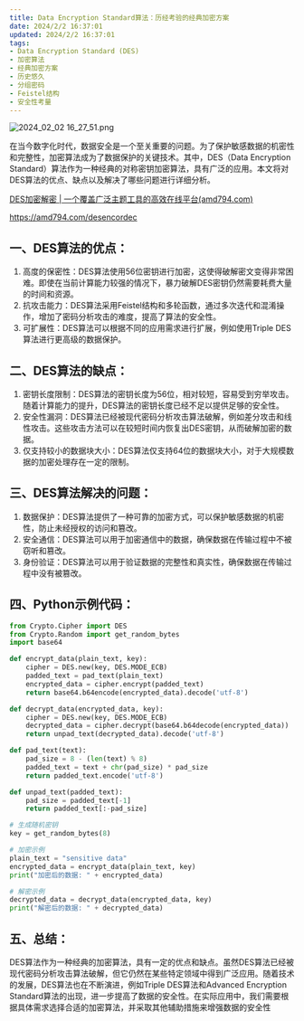 ```yaml
---
title: Data Encryption Standard算法：历经考验的经典加密方案
date: 2024/2/2 16:37:01
updated: 2024/2/2 16:37:01
tags:
- Data Encryption Standard (DES)
- 加密算法
- 经典加密方案
- 历史悠久
- 分组密码
- Feistel结构
- 安全性考量
---
```


<img src="https://static.amd794.com/blog/images/2024_02_02 16_27_51.png@blog" alt="2024_02_02 16_27_51.png" title="2024_02_02 16_27_51.png">


在当今数字化时代，数据安全是一个至关重要的问题。为了保护敏感数据的机密性和完整性，加密算法成为了数据保护的关键技术。其中，DES（Data Encryption Standard）算法作为一种经典的对称密钥加密算法，具有广泛的应用。本文将对DES算法的优点、缺点以及解决了哪些问题进行详细分析。

[DES加密解密 | 一个覆盖广泛主题工具的高效在线平台(amd794.com)](https://amd794.com/desencordec)

https://amd794.com/desencordec


## 一、DES算法的优点：
1. 高度的保密性：DES算法使用56位密钥进行加密，这使得破解密文变得非常困难。即使在当前计算能力较强的情况下，暴力破解DES密钥仍然需要耗费大量的时间和资源。
2. 抗攻击能力：DES算法采用Feistel结构和多轮函数，通过多次迭代和混淆操作，增加了密码分析攻击的难度，提高了算法的安全性。
3. 可扩展性：DES算法可以根据不同的应用需求进行扩展，例如使用Triple DES算法进行更高级的数据保护。

## 二、DES算法的缺点：
1. 密钥长度限制：DES算法的密钥长度为56位，相对较短，容易受到穷举攻击。随着计算能力的提升，DES算法的密钥长度已经不足以提供足够的安全性。
2. 安全性漏洞：DES算法已经被现代密码分析攻击算法破解，例如差分攻击和线性攻击。这些攻击方法可以在较短时间内恢复出DES密钥，从而破解加密的数据。
3. 仅支持较小的数据块大小：DES算法仅支持64位的数据块大小，对于大规模数据的加密处理存在一定的限制。

## 三、DES算法解决的问题：
1. 数据保护：DES算法提供了一种可靠的加密方式，可以保护敏感数据的机密性，防止未经授权的访问和篡改。
2. 安全通信：DES算法可以用于加密通信中的数据，确保数据在传输过程中不被窃听和篡改。
3. 身份验证：DES算法可以用于验证数据的完整性和真实性，确保数据在传输过程中没有被篡改。

## 四、Python示例代码：

```python
from Crypto.Cipher import DES
from Crypto.Random import get_random_bytes
import base64

def encrypt_data(plain_text, key):
    cipher = DES.new(key, DES.MODE_ECB)
    padded_text = pad_text(plain_text)
    encrypted_data = cipher.encrypt(padded_text)
    return base64.b64encode(encrypted_data).decode('utf-8')

def decrypt_data(encrypted_data, key):
    cipher = DES.new(key, DES.MODE_ECB)
    decrypted_data = cipher.decrypt(base64.b64decode(encrypted_data))
    return unpad_text(decrypted_data).decode('utf-8')

def pad_text(text):
    pad_size = 8 - (len(text) % 8)
    padded_text = text + chr(pad_size) * pad_size
    return padded_text.encode('utf-8')

def unpad_text(padded_text):
    pad_size = padded_text[-1]
    return padded_text[:-pad_size]

# 生成随机密钥
key = get_random_bytes(8)

# 加密示例
plain_text = "sensitive data"
encrypted_data = encrypt_data(plain_text, key)
print("加密后的数据: " + encrypted_data)

# 解密示例
decrypted_data = decrypt_data(encrypted_data, key)
print("解密后的数据: " + decrypted_data)
```

## 五、总结：
DES算法作为一种经典的加密算法，具有一定的优点和缺点。虽然DES算法已经被现代密码分析攻击算法破解，但它仍然在某些特定领域中得到广泛应用。随着技术的发展，DES算法也在不断演进，例如Triple DES算法和Advanced Encryption Standard算法的出现，进一步提高了数据的安全性。在实际应用中，我们需要根据具体需求选择合适的加密算法，并采取其他辅助措施来增强数据的安全性


